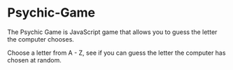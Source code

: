 # Psychic-Game


The Psychic Game is JavaScript game that allows you to guess the letter the computer chooses.

Choose a letter from A - Z, see if you can guess the letter the computer has chosen at random.
